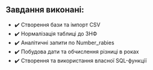 ## Завдання виконані:

- ✔️ Створення бази та імпорт CSV
- ✔️ Нормалізація таблиці до 3НФ
- ✔️ Аналітичні запити по Number_rabies
- ✔️ Побудова дати та обчислення різниці в роках
- ✔️ Створення та використання власної SQL-функції

